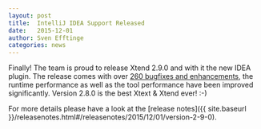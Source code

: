 ```yaml
---
layout: post
title:  IntelliJ IDEA Support Released
date:   2015-12-01
author: Sven Efftinge
categories: news
---
```


Finally! The team is proud to release Xtend 2.9.0 and with it the new IDEA plugin. 
The release comes with over [260 bugfixes and enhancements](https://bugs.eclipse.org/bugs/buglist.cgi?bug_status=RESOLVED&bug_status=VERIFIED&bug_status=CLOSED&status_whiteboard=v2.9&status_whiteboard_type=allwordssubstr), the runtime performance as well as the tool performance have been improved significantly. Version 2.8.0 is the best Xtext & Xtend ever! :-)

For more details please have a look at the [release notes]({{ site.baseurl }}/releasenotes.html#/releasenotes/2015/12/01/version-2-9-0).
